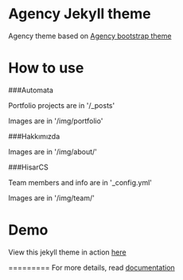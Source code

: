 Agency Jekyll theme
====================

Agency theme based on [Agency bootstrap theme ](https://startbootstrap.com/template-overviews/agency/)

# How to use

###Automata

Portfolio projects are in '/_posts'

Images are in '/img/portfolio'

###Hakkımızda

Images are in '/img/about/'

###HisarCS

Team members and info are in '_config.yml'

Images are in '/img/team/'


# Demo

View this jekyll theme in action [here](https://y7kim.github.io/agency-jekyll-theme)

=========
For more details, read [documentation](http://jekyllrb.com/)
